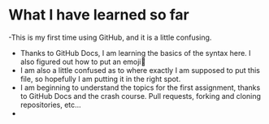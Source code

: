 # What I have learned so far
-This is my first time using GitHub, and it is a little confusing.
- Thanks to GitHub Docs, I am learning the basics of the syntax here. I also figured out how to put an emoji🙏
- I am also a little confused as to where exactly I am supposed to put this file, so hopefully I am putting it in the right spot.
- I am beginning to understand the topics for the first assignment, thanks to GitHub Docs and the crash course. Pull requests, forking and cloning repositories, etc...
- 
